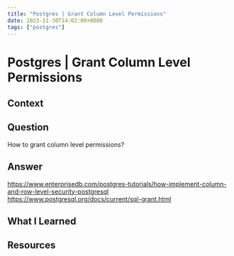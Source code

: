 ```yaml
---
title: "Postgres | Grant Column Level Permissions"
date: 2023-11-30T14:02:00+0000
tags: ["postgres"]
---
```


# Postgres | Grant Column Level Permissions

## Context

## Question

How to grant column level permissions?

## Answer

https://www.enterprisedb.com/postgres-tutorials/how-implement-column-and-row-level-security-postgresql
https://www.postgresql.org/docs/current/sql-grant.html

## What I Learned

## Resources
